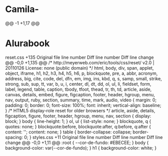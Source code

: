 # Camila-
@@ -1 +1,17 @@
<!DOCTYPE html>
<html>

<head>
    <meta charset="UTF-8">
    <meta name="viewport" content="width=device-width, initial-scale=1.0">
    <title>AluraBooks</title>
    <link rel="stylesheet" href="reset.css">
    <link rel="stylesheet" href="styles.css">
</head>
<body>
    <h1>Alurabook</h1>
</body>
</html>
‎reset.css
+135
Original file line number	Diff line number	Diff line change
@@ -0,0 +1,135 @@
/* http://meyerweb.com/eric/tools/css/reset/ 
   v2.0 | 20110126
   License: none (public domain)
*/
html,
body,
div,
span,
applet,
object,
iframe,
h1,
h2,
h3,
h4,
h5,
h6,
p,
blockquote,
pre,
a,
abbr,
acronym,
address,
big,
cite,
code,
del,
dfn,
em,
img,
ins,
kbd,
q,
s,
samp,
small,
strike,
strong,
sub,
sup,
tt,
var,
b,
u,
i,
center,
dl,
dt,
dd,
ol,
ul,
li,
fieldset,
form,
label,
legend,
table,
caption,
tbody,
tfoot,
thead,
tr,
th,
td,
article,
aside,
canvas,
details,
embed,
figure,
figcaption,
footer,
header,
hgroup,
menu,
nav,
output,
ruby,
section,
summary,
time,
mark,
audio,
video {
    margin: 0;
    padding: 0;
    border: 0;
    font-size: 100%;
    font: inherit;
    vertical-align: baseline;
}
/* HTML5 display-role reset for older browsers */
article,
aside,
details,
figcaption,
figure,
footer,
header,
hgroup,
menu,
nav,
section {
    display: block;
}
body {
    line-height: 1;
}
ol,
ul {
    list-style: none;
}
blockquote,
q {
    quotes: none;
}
blockquote:before,
blockquote:after,
q:before,
q:after {
    content: '';
    content: none;
}
table {
    border-collapse: collapse;
    border-spacing: 0;
}
‎styles.css
+11
Original file line number	Diff line number	Diff line change
@@ -0,0 +1,11 @@
:root {
    --cor-de-fundo: #EBECEE;
}
body {
    background-color: var(--cor-de-fundo);
}
h1 {
    background-color: white;
}
